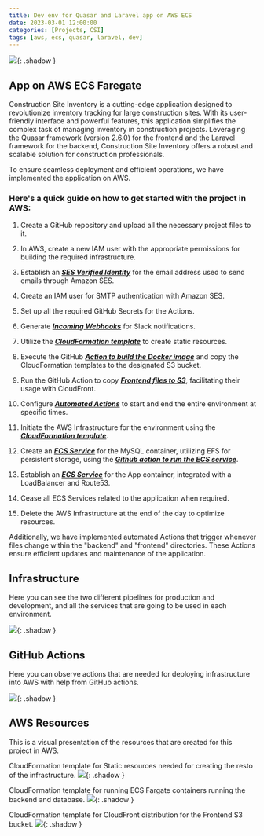```yaml
---
title: Dev env for Quasar and Laravel app on AWS ECS
date: 2023-03-01 12:00:00
categories: [Projects, CSI]
tags: [aws, ecs, quasar, laravel, dev]
---
```

![](https://github.com/senad-d/senad-d.github.io/blob/main/_media/images/backgroun.png?raw=true){: .shadow }

## App on AWS ECS Faregate

Construction Site Inventory is a cutting-edge application designed to revolutionize inventory tracking for large construction sites. With its user-friendly interface and powerful features, this application simplifies the complex task of managing inventory in construction projects. Leveraging the Quasar framework (version 2.6.0) for the frontend and the Laravel framework for the backend, Construction Site Inventory offers a robust and scalable solution for construction professionals.

To ensure seamless deployment and efficient operations, we have implemented the application on AWS. 

### Here's a quick guide on how to get started with the project in AWS:

1. Create a GitHub repository and upload all the necessary project files to it.

2. In AWS, create a new IAM user with the appropriate permissions for building the required infrastructure.

3. Establish an [***SES Verified Identity***](https://docs.aws.amazon.com/ses/latest/dg/creating-identities.html) for the email address used to send emails through Amazon SES.

4. Create an IAM user for SMTP authentication with Amazon SES.

5. Set up all the required GitHub Secrets for the Actions.

6. Generate [***Incoming Webhooks***](https://senad-d.github.io/posts/slack-webhook/) for Slack notifications.

7. Utilize the [***CloudFormation template***](https://senad-d.github.io/posts/project-csi-cf-static/) to create static resources.

8. Execute the GitHub [***Action to build the Docker image***](https://senad-d.github.io/posts/github-actions-docker-build/) and copy the CloudFormation templates to the designated S3 bucket.

9. Run the GitHub Action to copy [***Frontend files to S3***](https://senad-d.github.io/posts/github-actions-s3/), facilitating their usage with CloudFront.

10. Configure [***Automated Actions***](https://senad-d.github.io/posts/github-actions-auto-env/) to start and end the entire environment at specific times.

11. Initiate the AWS Infrastructure for the environment using the [***CloudFormation template***](https://senad-d.github.io/posts/project-csi-cf-resources/).

12. Create an [***ECS Service***](https://senad-d.github.io/posts/project-csi-ecs-db/) for the MySQL container, utilizing EFS for persistent storage, using the [***Github action to run the ECS service***](https://senad-d.github.io/posts/github-actions-auto-ecs/). 

13. Establish an [***ECS Service***](https://senad-d.github.io/posts/project-csi-ecs-app/) for the App container, integrated with a LoadBalancer and Route53.

14. Cease all ECS Services related to the application when required.

15. Delete the AWS Infrastructure at the end of the day to optimize resources.

Additionally, we have implemented automated Actions that trigger whenever files change within the "backend" and "frontend" directories. These Actions ensure efficient updates and maintenance of the application.

## Infrastructure

Here you can see the two different pipelines for production and development, and all the services that are going to be used in each environment.

![](https://github.com/senad-d/senad-d.github.io/blob/main/_media/images/csi-infra.png?raw=true){: .shadow }

## GitHub Actions
Here you can observe actions that are needed for deploying infrastructure into AWS with help from GitHub actions.

![](https://github.com/senad-d/senad-d.github.io/blob/main/_media/images/csi-project.png?raw=true){: .shadow }

## AWS Resources

This is a visual presentation of the resources that are created for this project in AWS.

CloudFormation template for Static resources needed for creating the resto of the infrastructure.
![](https://github.com/senad-d/senad-d.github.io/blob/main/_media/images/csi-static.png?raw=true){: .shadow }

CloudFormation template for running ECS Fargate containers running the backend and database. 
![](https://github.com/senad-d/senad-d.github.io/blob/main/_media/images/csi-backend.png?raw=true){: .shadow }

CloudFormation template for CloudFront distribution for the Frontend S3 bucket.
![](https://github.com/senad-d/senad-d.github.io/blob/main/_media/images/csi-frontend.png?raw=true){: .shadow }